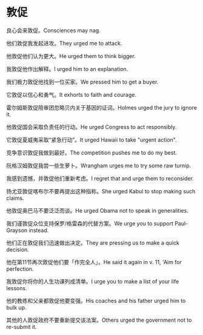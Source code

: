 # 敦促

<p><span class="chinese">良心会来敦促。</span><span class="english">Consciences may nag.</span></p>

<p><span class="chinese">他们敦促我发起进攻。</span><span class="english">They urged me to attack.</span></p>

<p><span class="chinese">他敦促他们认为更大。</span><span class="english">He urged them to think bigger.</span></p>

<p><span class="chinese">我敦促他作出解释。</span><span class="english">I urged him to an explanation.</span></p>

<p><span class="chinese">我们极力敦促他找到一位买家。</span><span class="english">We pressed him to get a buyer.</span></p>

<p><span class="chinese">它敦促以信心和勇气。</span><span class="english">It exhorts to faith and courage.</span></p>

<p><span class="chinese">霍尔姆斯敦促陪审团忽略贝内关于基因的证词。</span><span class="english">Holmes urged the jury to ignore it.</span></p>

<p><span class="chinese">他敦促国会采取负责任的行动。</span><span class="english">He urged Congress to act responsibly.</span></p>

<p><span class="chinese">它敦促夏威夷采取“紧急行动”。</span><span class="english">It urged Hawaii to take "urgent action".</span></p>

<p><span class="chinese">竞争意识敦促我做到最好。</span><span class="english">The competition pushes me to do my best.</span></p>

<p><span class="chinese">阮格汉姆敦促我尝一些生萝卜。</span><span class="english">Wrangham urges me to try some raw turnip.</span></p>

<p><span class="chinese">我感到遗憾，并敦促他们重新考虑。</span><span class="english">I regret that and urge them to reconsider.</span></p>

<p><span class="chinese">扬尤亚敦促喀布尔不要再提出这种指称。</span><span class="english">She urged Kabul to stop making such claims.</span></p>

<p><span class="chinese">他敦促奥巴马不要泛泛而谈。</span><span class="english">He urged Obama not to speak in generalities.</span></p>

<p><span class="chinese">我们谨敦促众位支持保罗/格雷森的代替方案。</span><span class="english">We urge you to support Paul-Grayson instead.</span></p>

<p><span class="chinese">他们正在敦促我们迅速做出决定。</span><span class="english">They are pressing us to make a quick decision.</span></p>

<p><span class="chinese">他在第11节再次敦促他们要「作完全人」。</span><span class="english">He said it again in v. 11, 'Aim for perfection.</span></p>

<p><span class="chinese">我敦促你将你的人生功课列成清单。</span><span class="english">I urge you to make a list of your life lessons.</span></p>

<p><span class="chinese">他的教练和父亲都敦促他要变强。</span><span class="english">His coaches and his father urged him to bulk up.</span></p>

<p><span class="chinese">其他的人敦促政府不要重新提交该法案。</span><span class="english">Others urged the government not to re-submit it.</span></p>

